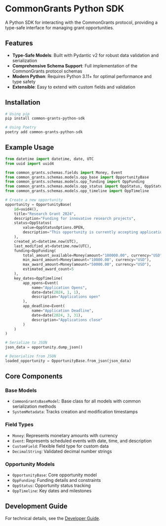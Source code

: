 # CommonGrants Python SDK

A Python SDK for interacting with the CommonGrants protocol, providing a type-safe interface for managing grant opportunities.

## Features

- **Type-Safe Models**: Built with Pydantic v2 for robust data validation and serialization
- **Comprehensive Schema Support**: Full implementation of the CommonGrants protocol schemas
- **Modern Python**: Requires Python 3.11+ for optimal performance and type safety
- **Extensible**: Easy to extend with custom fields and validation

## Installation

```bash
# Using pip
pip install common-grants-python-sdk

# Using Poetry
poetry add common-grants-python-sdk
```

## Example Usage

```python
from datetime import datetime, date, UTC
from uuid import uuid4

from common_grants.schemas.fields import Money, Event
from common_grants.schemas.models.opp_base import OpportunityBase
from common_grants.schemas.models.opp_funding import OppFunding
from common_grants.schemas.models.opp_status import OppStatus, OppStatusOptions
from common_grants.schemas.models.opp_timeline import OppTimeline

# Create a new opportunity
opportunity = OpportunityBase(
    id=uuid4(),
    title="Research Grant 2024",
    description="Funding for innovative research projects",
    status=OppStatus(
        value=OppStatusOptions.OPEN,
        description="This opportunity is currently accepting applications"
    ),
    created_at=datetime.now(UTC),
    last_modified_at=datetime.now(UTC),
    funding=OppFunding(
        total_amount_available=Money(amount="100000.00", currency="USD"),
        min_award_amount=Money(amount="10000.00", currency="USD"),
        max_award_amount=Money(amount="50000.00", currency="USD"),
        estimated_award_count=5
    ),
    key_dates=OppTimeline(
        app_opens=Event(
            name="Application Opens",
            date=date(2024, 1, 1),
            description="Applications open"
        ),
        app_deadline=Event(
            name="Application Deadline",
            date=date(2024, 3, 31),
            description="Applications close"
        )
    )
)

# Serialize to JSON
json_data = opportunity.dump_json()

# Deserialize from JSON
loaded_opportunity = OpportunityBase.from_json(json_data)
```

## Core Components

### Base Models

- `CommonGrantsBaseModel`: Base class for all models with common serialization methods
- `SystemMetadata`: Tracks creation and modification timestamps

### Field Types

- `Money`: Represents monetary amounts with currency
- `Event`: Represents scheduled events with date, time, and description
- `CustomField`: Flexible field type for custom data
- `DecimalString`: Validated decimal number strings

### Opportunity Models

- `OpportunityBase`: Core opportunity model
- `OppFunding`: Funding details and constraints
- `OppStatus`: Opportunity status tracking
- `OppTimeline`: Key dates and milestones

## Development Guide

For technical details, see the [Developer Guide](./DEVELOPMENT.md).

